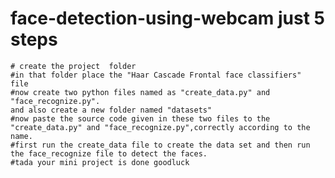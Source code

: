 # face-detection-using-webcam just 5 steps 
    # create the project  folder
    #in that folder place the "Haar Cascade Frontal face classifiers"  file
    #now create two python files named as "create_data.py" and "face_recognize.py".
    and also create a new folder named "datasets"
    #now paste the source code given in these two files to the  "create_data.py" and "face_recognize.py",correctly according to the name.
    #first run the create_data file to create the data set and then run the face_recognize file to detect the faces.
    #tada your mini project is done goodluck
